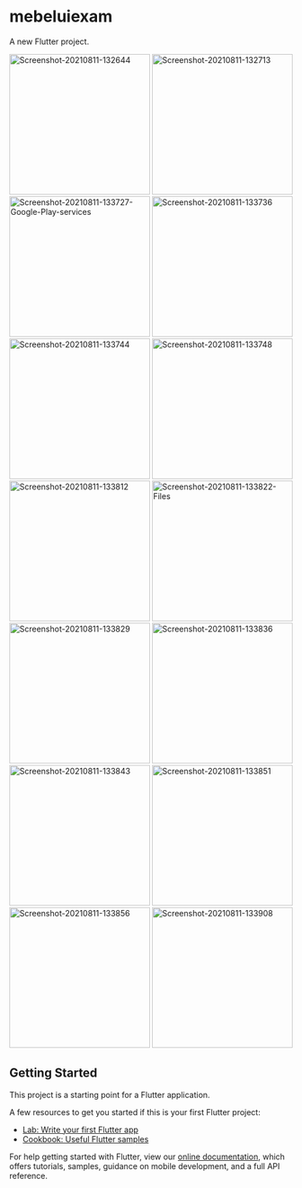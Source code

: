 # mebeluiexam

A new Flutter project.

<a href="https://ibb.co/q9sLq3k"><img src="https://i.ibb.co/Xpsf0rS/Screenshot-20210811-132644.jpg" alt="Screenshot-20210811-132644" border="0" width="250"></a>
<a href="https://ibb.co/5x613Cj"><img src="https://i.ibb.co/KzX5gBs/Screenshot-20210811-132713.jpg" alt="Screenshot-20210811-132713" border="0" width="250"></a>
<a href="https://ibb.co/7pj1L54"><img src="https://i.ibb.co/LgYZHW5/Screenshot-20210811-133727-Google-Play-services.jpg" alt="Screenshot-20210811-133727-Google-Play-services" border="0" width="250"></a>
<a href="https://ibb.co/12MKsbb"><img src="https://i.ibb.co/88b2zXX/Screenshot-20210811-133736.jpg" alt="Screenshot-20210811-133736" border="0" width="250"></a>
<a href="https://ibb.co/DDqxDXG"><img src="https://i.ibb.co/ccmGc5b/Screenshot-20210811-133744.jpg" alt="Screenshot-20210811-133744" border="0" width="250"></a>
<a href="https://ibb.co/8sdG3tT"><img src="https://i.ibb.co/xLfwvdP/Screenshot-20210811-133748.jpg" alt="Screenshot-20210811-133748" border="0" width="250"></a>
<a href="https://ibb.co/R0XDpn2"><img src="https://i.ibb.co/swTVvSj/Screenshot-20210811-133812.jpg" alt="Screenshot-20210811-133812" border="0" width="250"></a>
<a href="https://ibb.co/J5w9J1R"><img src="https://i.ibb.co/72dqmfJ/Screenshot-20210811-133822-Files.jpg" alt="Screenshot-20210811-133822-Files" border="0" width="250"></a>
<a href="https://ibb.co/bK88bT2"><img src="https://i.ibb.co/FDjjH20/Screenshot-20210811-133829.jpg" alt="Screenshot-20210811-133829" border="0" width="250"></a>
<a href="https://ibb.co/LttxfnF"><img src="https://i.ibb.co/gTTSCz2/Screenshot-20210811-133836.jpg" alt="Screenshot-20210811-133836" border="0" width="250"></a>
<a href="https://ibb.co/f9h9y5f"><img src="https://i.ibb.co/2SDSCQx/Screenshot-20210811-133843.jpg" alt="Screenshot-20210811-133843" border="0" width="250"></a>
<a href="https://ibb.co/S71mTFj"><img src="https://i.ibb.co/6JpthjM/Screenshot-20210811-133851.jpg" alt="Screenshot-20210811-133851" border="0" width="250"></a>
<a href="https://ibb.co/tJPbkmp"><img src="https://i.ibb.co/G53VBxQ/Screenshot-20210811-133856.jpg" alt="Screenshot-20210811-133856" border="0" width="250"></a>
<a href="https://ibb.co/ZmHPvFv"><img src="https://i.ibb.co/q50fhch/Screenshot-20210811-133908.jpg" alt="Screenshot-20210811-133908" border="0" width="250"></a>

## Getting Started

This project is a starting point for a Flutter application.

A few resources to get you started if this is your first Flutter project:

- [Lab: Write your first Flutter app](https://flutter.dev/docs/get-started/codelab)
- [Cookbook: Useful Flutter samples](https://flutter.dev/docs/cookbook)

For help getting started with Flutter, view our
[online documentation](https://flutter.dev/docs), which offers tutorials,
samples, guidance on mobile development, and a full API reference.
